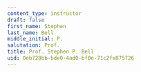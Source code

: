 ```yaml
---
content_type: instructor
draft: false
first_name: Stephen
last_name: Bell
middle_initial: P.
salutation: Prof.
title: Prof. Stephen P. Bell
uid: 0eb728bb-bde0-4ad0-bf0e-71c2fe875726
---
```

